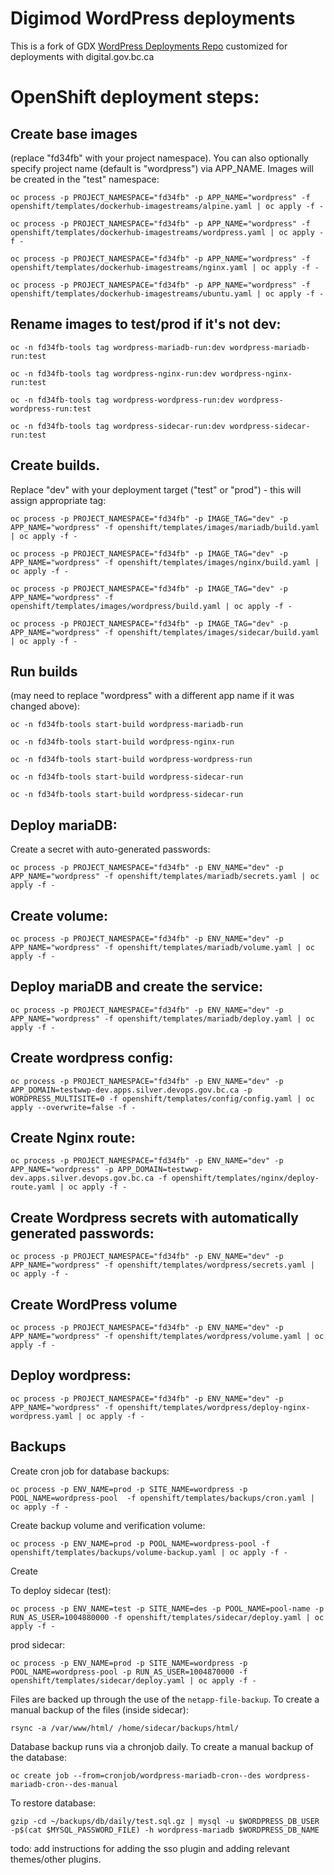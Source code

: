 # Digimod WordPress deployments

This is a fork of GDX [WordPress Deployments Repo](https://github.com/bcgov/wordpress) customized for deployments with digital.gov.bc.ca

# OpenShift deployment steps:

## Create base images 
(replace "fd34fb" with your project namespace). You can also optionally specify project name (default is "wordpress") via APP_NAME. Images will be created in the "test" namespace:

`oc process -p PROJECT_NAMESPACE="fd34fb" -p APP_NAME="wordpress" -f openshift/templates/dockerhub-imagestreams/alpine.yaml | oc apply -f -`

`oc process -p PROJECT_NAMESPACE="fd34fb" -p APP_NAME="wordpress" -f openshift/templates/dockerhub-imagestreams/wordpress.yaml | oc apply -f -`

`oc process -p PROJECT_NAMESPACE="fd34fb" -p APP_NAME="wordpress" -f openshift/templates/dockerhub-imagestreams/nginx.yaml | oc apply -f -`

`oc process -p PROJECT_NAMESPACE="fd34fb" -p APP_NAME="wordpress" -f openshift/templates/dockerhub-imagestreams/ubuntu.yaml | oc apply -f -`

## Rename images to test/prod if it's not dev:

`oc -n fd34fb-tools tag wordpress-mariadb-run:dev wordpress-mariadb-run:test`

`oc -n fd34fb-tools tag wordpress-nginx-run:dev wordpress-nginx-run:test`

`oc -n fd34fb-tools tag wordpress-wordpress-run:dev wordpress-wordpress-run:test`

`oc -n fd34fb-tools tag wordpress-sidecar-run:dev wordpress-sidecar-run:test`


## Create builds. 

Replace "dev" with your deployment target ("test" or "prod") - this will assign appropriate tag:

`oc process -p PROJECT_NAMESPACE="fd34fb" -p IMAGE_TAG="dev" -p APP_NAME="wordpress" -f openshift/templates/images/mariadb/build.yaml | oc apply -f -`

`oc process -p PROJECT_NAMESPACE="fd34fb" -p IMAGE_TAG="dev" -p APP_NAME="wordpress" -f openshift/templates/images/nginx/build.yaml | oc apply -f -`

`oc process -p PROJECT_NAMESPACE="fd34fb" -p IMAGE_TAG="dev" -p APP_NAME="wordpress" -f openshift/templates/images/wordpress/build.yaml | oc apply -f -`

`oc process -p PROJECT_NAMESPACE="fd34fb" -p IMAGE_TAG="dev" -p APP_NAME="wordpress" -f openshift/templates/images/sidecar/build.yaml | oc apply -f -`

## Run builds 
(may need to replace "wordpress" with a different app name if it was changed above):

`oc -n fd34fb-tools start-build wordpress-mariadb-run`

`oc -n fd34fb-tools start-build wordpress-nginx-run`

`oc -n fd34fb-tools start-build wordpress-wordpress-run`

`oc -n fd34fb-tools start-build wordpress-sidecar-run`

`oc -n fd34fb-tools start-build wordpress-sidecar-run`

## Deploy mariaDB:
Create a secret with auto-generated passwords:

`oc process -p PROJECT_NAMESPACE="fd34fb" -p ENV_NAME="dev" -p APP_NAME="wordpress" -f openshift/templates/mariadb/secrets.yaml | oc apply -f -`

## Create volume:
`oc process -p PROJECT_NAMESPACE="fd34fb" -p ENV_NAME="dev" -p APP_NAME="wordpress" -f openshift/templates/mariadb/volume.yaml | oc apply -f -`

## Deploy mariaDB and create the service:
`oc process -p PROJECT_NAMESPACE="fd34fb" -p ENV_NAME="dev" -p APP_NAME="wordpress" -f openshift/templates/mariadb/deploy.yaml | oc apply -f -`

## Create wordpress config:

`oc process -p PROJECT_NAMESPACE="fd34fb" -p ENV_NAME="dev" -p APP_DOMAIN=testwwp-dev.apps.silver.devops.gov.bc.ca -p WORDPRESS_MULTISITE=0 -f openshift/templates/config/config.yaml | oc apply --overwrite=false -f -`

## Create Nginx route:
`oc process -p PROJECT_NAMESPACE="fd34fb" -p ENV_NAME="dev" -p APP_NAME="wordpress" -p APP_DOMAIN=testwwp-dev.apps.silver.devops.gov.bc.ca -f openshift/templates/nginx/deploy-route.yaml | oc apply -f -`

## Create Wordpress secrets with automatically generated passwords:
`oc process -p PROJECT_NAMESPACE="fd34fb" -p ENV_NAME="dev" -p APP_NAME="wordpress" -f openshift/templates/wordpress/secrets.yaml | oc apply -f -`

## Create WordPress volume
`oc process -p PROJECT_NAMESPACE="fd34fb" -p ENV_NAME="dev" -p APP_NAME="wordpress" -f openshift/templates/wordpress/volume.yaml | oc apply -f -`

## Deploy wordpress:
`oc process -p PROJECT_NAMESPACE="fd34fb" -p ENV_NAME="dev" -p APP_NAME="wordpress" -f openshift/templates/wordpress/deploy-nginx-wordpress.yaml | oc apply -f -`

## Backups
Create cron job for database backups:

`oc process -p ENV_NAME=prod -p SITE_NAME=wordpress -p POOL_NAME=wordpress-pool  -f openshift/templates/backups/cron.yaml | oc apply -f -`

Create backup volume and verification volume:

`oc process -p ENV_NAME=prod -p POOL_NAME=wordpress-pool -f openshift/templates/backups/volume-backup.yaml | oc apply -f -`

Create 

To deploy sidecar (test):

`oc process -p ENV_NAME=test -p SITE_NAME=des -p POOL_NAME=pool-name -p RUN_AS_USER=1004880000 -f openshift/templates/sidecar/deploy.yaml | oc apply -f -`

prod sidecar:

`oc process -p ENV_NAME=prod -p SITE_NAME=wordpress -p POOL_NAME=wordpress-pool -p RUN_AS_USER=1004870000 -f openshift/templates/sidecar/deploy.yaml | oc apply -f -`

Files are backed up through the use of the `netapp-file-backup`. To create a manual backup of the files (inside sidecar):

`rsync -a /var/www/html/ /home/sidecar/backups/html/`

Database backup runs via a chronjob daily. To create a manual backup of the database:

`oc create job --from=cronjob/wordpress-mariadb-cron--des wordpress-mariadb-cron--des-manual`

To restore database:

`gzip -cd ~/backups/db/daily/test.sql.gz | mysql -u $WORDPRESS_DB_USER -p$(cat $MYSQL_PASSWORD_FILE) -h wordpress-mariadb $WORDPRESS_DB_NAME`

todo: add instructions for adding the sso plugin and adding relevant themes/other plugins.
